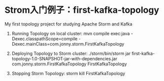 # Strom入门例子：first-kafka-topology
My first topology project for studying Apache Storm and Kafka

1. Running Topology on local cluster:
	 mvn compile exec:java -Dexec.classpathScope=compile -Dexec.mainClass=com.jonny.storm.FirstKafkaTopology

2. Deploying Topology to Storm cluster:
   ./storm/bin/storm jar first-kafka-topology-1.0-SNAPSHOT-jar-with-dependencies.jar com.jonny.storm.FirstKafkaTopology FirstKafkaTopology

3. Stopping Storm Topology:
   storm kill FirstKafkaTopology
